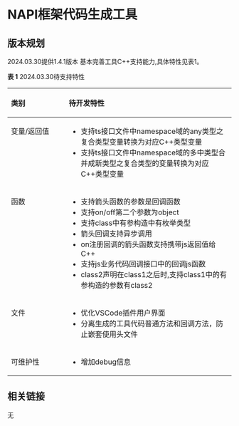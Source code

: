 # NAPI框架代码生成工具

## 版本规划

2024.03.30提供1.4.1版本 基本完善工具C++支持能力,具体特性见表1。

**表 1**  2024.03.30待支持特性

<a name="table143385853320"></a>

<table><thead align="left"><tr id="row53375863312"><th class="cellrowborder" valign="top" width="25%" id="mcps1.2.3.1.1"><p id="p20331858193317"><a name="p20331858193317"></a><a name="p20331858193317"></a>类别</p>
</th>
<th class="cellrowborder" valign="top" width="45%" id="mcps1.2.3.1.2"><p id="p1133115820331"><a name="p1133115820331"></a><a name="p1133115820331"></a>待开发特性</p>
</th>
</tr>
</thead>
<tbody><tr id="row333115812331"><td class="cellrowborder" valign="top" width="25%" headers="mcps1.2.3.1.1 "><p id="p2142111345714"><a name="p2142111345714"></a><a name="p2142111345714"></a>变量/返回值</p>
</td>
<td class="cellrowborder" valign="top" width="45%" headers="mcps1.2.3.1.2 "><a name="ul9264132010"></a><a name="ul9264132010"></a><ul id="ul9264132010"><li>支持ts接口文件中namespace域的any类型之复合类型变量转换为对应C++类型变量 </li><li>支持ts接口文件中namespace域的多中类型合并成新类型之复合类型的变量转换为对应C++类型变量</li></ul>
</td>
</tr>
<tr id="row334175803317"><td class="cellrowborder" valign="top" width="25.77%" headers="mcps1.2.3.1.1 "><p id="p382391145710"><a name="p382391145710"></a><a name="p382391145710"></a>函数</p>
</td>
<td class="cellrowborder" valign="top" width="74.22999999999999%" headers="mcps1.2.3.1.2 "><a name="ul334485413318"></a><a name="ul334485413318"></a><ul id="ul334485413318"><li>支持箭头函数的参数是回调函数</li><li>支持on/off第二个参数为object</li><li>支持class中有参构造中有枚举类型</li><li>箭头回调支持异步调用</li><li>on注册回调的箭头函数支持携带js返回值给C++</li><li>支持js业务代码回调接口中的回调js函数</li><li>class2声明在class1之后时,支持class1中的有参构造的参数有class2</li></ul>
</td>
<tr id="row119944512385"><td class="cellrowborder" valign="top" width="25.77%" headers="mcps1.2.3.1.1 "><p id="p919862210573"><a name="p919862210573"></a><a name="p919862210573"></a>文件</p>
</td>
<td class="cellrowborder" valign="top" width="74.22999999999999%" headers="mcps1.2.3.1.2 "><a name="ul12374158862"></a><a name="ul12374158862"></a><ul id="ul12374158862"><li>优化VSCode插件用户界面</li><li>分离生成的工具代码普通方法和回调方法，防止嵌套使用头文件</li></ul>
</td>
</tr>
</tr>
<tr id="row119944512385"><td class="cellrowborder" valign="top" width="25.77%" headers="mcps1.2.3.1.1 "><p id="p919862210573"><a name="p919862210573"></a><a name="p919862210573"></a>可维护性</p>
</td>
<td class="cellrowborder" valign="top" width="74.22999999999999%" headers="mcps1.2.3.1.2 "><a name="ul12374158862"></a><a name="ul12374158862"></a><ul id="ul12374158862"><li>增加debug信息</li></ul>
</td>
</tr>
</tr>
</tbody>
</table>


## 相关链接

无
